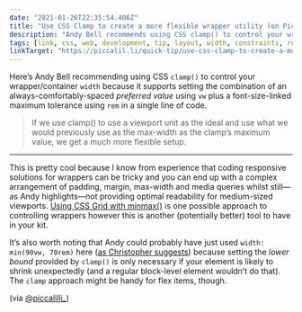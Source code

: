 ```yaml
---
date: "2021-01-26T22:35:54.406Z"
title: "Use CSS Clamp to create a more flexible wrapper utility (on Piccalilli)"
description: "Andy Bell recommends using CSS clamp() to control your wrapper/container width because it supports setting multiple tolerances using different units simultaneously rather than in a more convoluted way."
tags: [link, css, web, development, tip, layout, width, constraints, responsive, clamp]
linkTarget: "https://piccalil.li/quick-tip/use-css-clamp-to-create-a-more-flexible-wrapper-utility"
---
```

Here’s Andy Bell recommending using CSS `clamp()` to control your wrapper/container `width` because it supports setting the combination of an always-comfortably-spaced _preferred value_ using `vw` plus a font-size-linked maximum tolerance using `rem` in a single line of code.

> If we use clamp() to use a viewport unit as the ideal and use what we would previously use as the max-width as the clamp’s maximum value, we get a much more flexible setup.
---

This is pretty cool because I know from experience that coding responsive solutions for wrappers can be tricky and you can end up with a complex arrangement of padding, margin, max-width and media queries whilst still—as Andy highlights—not providing optimal readability for medium-sized viewports. [Using CSS Grid with minmax()](https://fuzzylogic.me/posts/2020-11-17-breaking-out-with-css-grid-layout-on-cloudfourcom/) is one possible approach to controlling wrappers however this is another (potentially better) tool to have in your kit.

It’s also worth noting that Andy could probably have just used `width: min(90vw, 70rem)` here ([as Christopher suggests](https://twitter.com/c__beck/status/1351515957034889219)) because setting the _lower bound_ provided by `clamp()` is only necessary if your element is likely to shrink unexpectedly (and a regular block-level element wouldn’t do that). The `clamp` approach might be handy for flex items, though. 

(via [@piccalilli_](https://twitter.com/piccalilli_))
